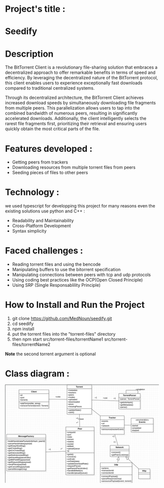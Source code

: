 # Project's title :
# **Seedify**

# Description
The BitTorrent Client is a revolutionary file-sharing solution that embraces a decentralized approach to offer remarkable benefits in terms of speed and efficiency. By leveraging the decentralized nature of the BitTorrent protocol, this client enables users to experience exceptionally fast downloads compared to traditional centralized systems.

Through its decentralized architecture, the BitTorrent Client achieves increased download speeds by simultaneously downloading file fragments from multiple peers. This parallelization allows users to tap into the combined bandwidth of numerous peers, resulting in significantly accelerated downloads. Additionally, the client intelligently selects the rarest file fragments first, prioritizing their retrieval and ensuring users quickly obtain the most critical parts of the file.


# Features developed :

* Getting peers from trackers 
* Downloading resources from multiple torrent files from peers
* Seeding pieces of files to other peers

# Technology :
we used typescript for developping this project for many reasons even the existing solutions use python and C++ :
* Readability and Maintainability
* Cross-Platform Development
* Syntax simplicity

# Faced challenges : 
* Reading torrent files and using the bencode 
* Manipulating buffers to use the bitorrent specification
* Manipulating connections between peers with tcp and udp protocols
* Using coding best practices like the OCP(Open Closed Principle)
* Using SRP (Single Responsablility Principle)

# How to Install and Run the Project
1. git clone https://github.com/MedNoun/seedify.git
2. cd seedify
3. npm install 
4. put the torrent files into the "torrent-files" directory
5. then npm start src/torrent-files/torrentName1 src/torrent-files/torrentName2

 **Note**
the second torrent argument is optional


# **Class diagram** :

![Alt Text](src/assets/Screenshot%20from%202023-04-25%2014-00-33.png)
